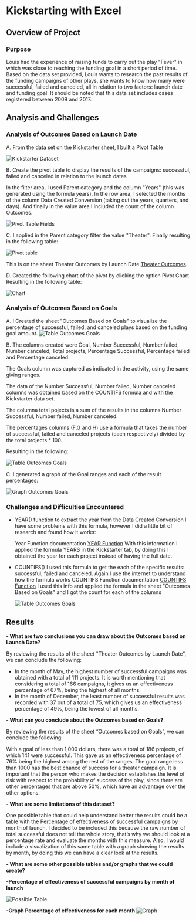 # Kickstarting with Excel

## Overview of Project

### Purpose
Louis had the experience of raising funds to carry out the play "Fever" in which was close to reaching the funding goal in a short period of time. Based on the data set provided, Louis wants to research the past results of the funding campaigns of other plays, she wants to know how many were successful, failed and canceled, all in relation to two factors: launch date and funding goal. It should be noted that this data set includes cases registered between 2009 and 2017.


## Analysis and Challenges

### Analysis of Outcomes Based on Launch Date
A. From the data set on the Kickstarter sheet, I built a Pivot Table
 
   ![Kickstarter Dataset](Kickstarter_sheet.png)
 

B. Create the pivot table to display the results of the campaigns: successful, failed and canceled in relation to the launch dates
   
   In the filter area, I used Parent category and the column "Years" (this was generated using the formula years). In the row area, I selected the months of the column Data Created Conversion (taking out the years, quarters, and days). And finally in the value area I included the count of the column Outcomes.

   ![Pivot Table Fields](Pivot_Table_Fields.png)


C. I applied in the Parent category filter the value "Theater".
   Finally resulting in the following table:
   
   ![Pivot table](Pivot_table_final.png)

   This is on the sheet Theater Outcomes by Launch Date [Theater Outcomes](Kickstarter_Challenge.zip).

D. Created the following chart of the pivot by clicking the option Pivot Chart
   Resulting in the following table: 

   ![Chart](Pivot_Table_Chart.PNG)


### Analysis of Outcomes Based on Goals
A. I Created the sheet "Outcomes Based on Goals" to visualize the percentage of successful, failed, and canceled plays based on the funding goal amount.
   ![Table Outcomes Goals](Table_Outcomes_Goals.PNG)

B. The columns created were Goal, Number Successful, Number failed, Number canceled, Total projects, Percentage Successful, Percentage failed and Percentage canceled.
   
   The Goals column was captured as indicated in the activity, using the same giving ranges.

   The data of the Number Successful, Number failed, Number canceled columns was obtained based on the COUNTIFS formula and with the Kickstarter data set.

   The columna total pojects is a sum of the results in the columns Number Successful, Number failed, Number canceled.

   The percentages columns (F,G and H) use a formula that takes the number of successful, failed and canceled projects (each respectively) divided by the total projects * 100.

   Resulting in the following:

   ![Table Outcomes Goals](Table_outcomes_Goals2.png)

C. I generated a graph of the Goal ranges and each of the result percentages:

  ![Graph Outcomes Goals](Outcomes_Based_on_Goals.png)

   



### Challenges and Difficulties Encountered
- YEAR() function to extract the year from the Data Created Conversion
  I have some problems with this formula, however I did a little bit of research and found how it works:
  
  Year Function documentation [YEAR Function](https://support.office.com/en-us/article/year-function-c64f017a-1354-490d-981f-578e8ec8d3b9)
  With this information I applied the formula YEARS in the Kickstarter tab, by doing this I obtained the year for each project instead of having the full date.

- COUNTIFS()
  I used this formula to get the each of the specific results: successful, failed and canceled. Again I use the internet to understand how the formula works
  COUNTIFS Function documentation [COUNTIFS Function](https://support.office.com/en-us/article/countifs-function-dda3dc6e-f74e-4aee-88bc-aa8c2a866842)
  I used this info and applied the formula in the sheet "Outcomes Based on Goals" and I got the count for each of the columns
   
   ![Table Outcomes Goals](COUNTIFS.png)

## Results

**- What are two conclusions you can draw about the Outcomes based on Launch Date?**

  By reviewing the results of the sheet "Theater Outcomes by Launch Date", we can conclude the following:
   - In the month of May, the highest number of successful campaigns was obtained with a total of 111 projects. It is worth mentioning that considering a total of 166 campaigns, it gives us an effectiveness percentage of 67%, being the highest of all months.
   - In the month of December, the least number of successful results was recorded with 37 out of a total of 75, which gives us an effectiveness percentage of 49%, being the lowest of all months.

**- What can you conclude about the Outcomes based on Goals?**

  By reviewing the results of the sheet “Outcomes based on Goals”, we can conclude the following:
  
  With a goal of less than 1,000 dollars, there was a total of 186 projects, of which 141 were successful. This gave us an effectiveness percentage of 76% being the highest among the rest of the ranges.
  The goal range less than 1000 has the best chance of success for a theater campaign. It is important that the person who makes the decision establishes the level of risk with respect to the probability of success of the play, since there are other percentages that are above 50%, which have an advantage over the other options.


**- What are some limitations of this dataset?**

  One possible table that could help understand better the results could be a table with the Percentage of effectiveness of successful campaigns by month of launch. I decided to be included this because the raw number of total successful does not tell the whole story, that’s why we should look at a percentage rate and evaluate the months with this measure. Also, I would include a visualization of this same table with a graph showing the results by month, by doing this we can have a clear look at the results.

**- What are some other possible tables and/or graphs that we could create?**


   **-Percentage of effectiveness of successful campaigns by month of launch**
   

   ![Possible Table](Successful.png)



   **-Graph Percentage of effectiveness for each month**
    ![Graph](Sucessful_RateChart.png)
